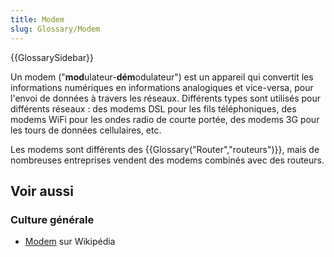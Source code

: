 ```yaml
---
title: Modem
slug: Glossary/Modem
---
```


{{GlossarySidebar}}

Un modem ("**mod**ulateur-**dém**odulateur") est un appareil qui convertit les informations numériques en informations analogiques et vice-versa, pour l'envoi de données à travers les réseaux. Différents types sont utilisés pour différents réseaux : des modems DSL pour les fils téléphoniques, des modems WiFi pour les ondes radio de courte portée, des modems 3G pour les tours de données cellulaires, etc.

Les modems sont différents des {{Glossary("Router","routeurs")}}, mais de nombreuses entreprises vendent des modems combinés avec des routeurs.

## Voir aussi

### Culture générale

- [Modem](https://fr.wikipedia.org/wiki/Modem) sur Wikipédia
